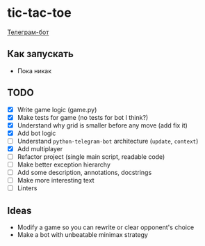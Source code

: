 # tic-tac-toe

[Телеграм-бот](https://t.me/tictactoe48573bot)

## Как запускать

- Пока никак

## TODO

- [x] Write game logic (game.py)
- [x] Make tests for game (no tests for bot I think?)
- [x] Understand why grid is smaller before any move (add fix it)
- [x] Add bot logic
- [ ] Understand `python-telegram-bot` architecture (`update`, `context`)
- [x] Add multiplayer
- [ ] Refactor project (single main script, readable code)
- [ ] Make better exception hierarchy
- [ ] Add some description, annotations, docstrings
- [ ] Make more interesting text
- [ ] Linters

## Ideas

- Modify a game so you can rewrite or clear opponent's choice
- Make a bot with unbeatable minimax strategy
